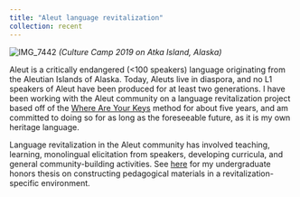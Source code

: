 ```yaml
---
title: "Aleut language revitalization"
collection: recent
---
```


![IMG_7442](https://user-images.githubusercontent.com/33502930/194636160-742c47df-3d41-465c-9f26-9cf47e353e0b.JPG)
*(Culture Camp 2019 on Atka Island, Alaska)*

Aleut is a critically endangered (<100 speakers) language originating from the Aleutian Islands of Alaska. Today, Aleuts live in diaspora, and no L1 speakers of Aleut have been produced for at least two generations. I have been working with the Aleut community on a language revitalization project based off of the [Where Are Your Keys](https://whereareyourkeys.org/) method for about five years, and am committed to doing so for as long as the foreseeable future, as it is my own heritage language.

Language revitalization in the Aleut community has involved teaching, learning, monolingual elicitation from speakers, developing curricula, and general community-building activities. See [here](https://mksnigaroff.github.io/files/Constructing%20Language%20Revitalization%20Resources%20-%20The%20Niigugim%20Tunuu%20Picture%20Dictionary.pdf) for my undergraduate honors thesis on constructing pedagogical materials in a revitalization-specific environment.
